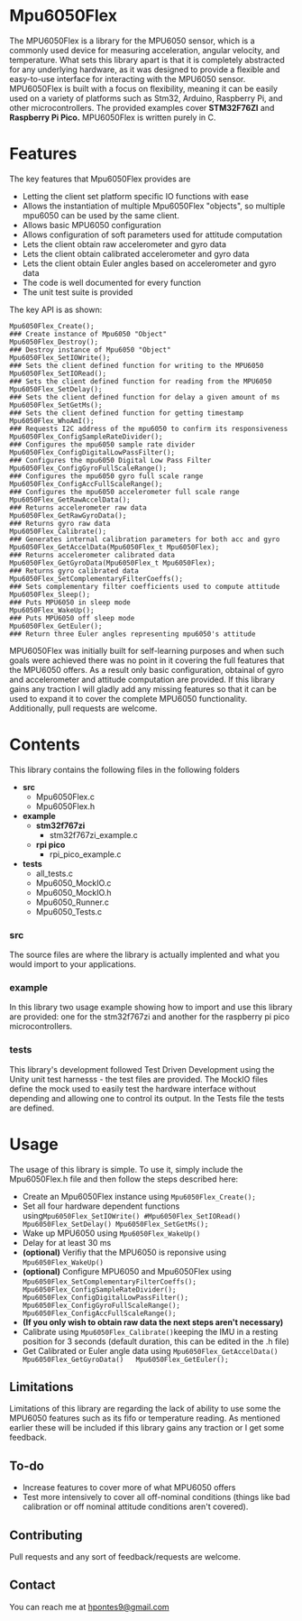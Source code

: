 # Mpu6050Flex
  
The MPU6050Flex is a library for the MPU6050 sensor, which is a commonly used device for measuring acceleration, angular velocity, and temperature. What sets this library apart is that it is completely abstracted for any underlying hardware, as it was designed to provide a flexible and easy-to-use interface for interacting with the MPU6050 sensor.
MPU6050Flex is built with a focus on flexibility, meaning it can be easily used on a variety of platforms such as Stm32, Arduino, Raspberry Pi, and other microcontrollers. The provided examples cover **STM32F76ZI** and **Raspberry Pi Pico.** 
MPU6050Flex is written purely in C.
# Features
The key features that Mpu6050Flex provides are
 - Letting the client set platform specific IO functions with ease
 - Allows the instantiation of multiple Mpu6050Flex "objects", so multiple mpu6050 can be used by the same client.
 - Allows basic MPU6050 configuration
 - Allows configuration of soft parameters used for attitude computation
 - Lets the client obtain raw accelerometer and gyro data
 - Lets the client obtain calibrated accelerometer and gyro data
 - Lets the client obtain Euler angles based on accelerometer and gyro data
 - The code is well documented for every function
 - The unit test suite is provided

The key API is as shown:

    Mpu6050Flex_Create();
    ### Create instance of Mpu6050 "Object"
    Mpu6050Flex_Destroy();
    ### Destroy instance of Mpu6050 "Object"
    Mpu6050Flex_SetIOWrite();
    ### Sets the client defined function for writing to the MPU6050
    Mpu6050Flex_SetIORead();
    ### Sets the client defined function for reading from the MPU6050
    Mpu6050Flex_SetDelay();
    ### Sets the client defined function for delay a given amount of ms
    Mpu6050Flex_SetGetMs();
    ### Sets the client defined function for getting timestamp
    Mpu6050Flex_WhoAmI();
    ### Requests I2C address of the mpu6050 to confirm its responsiveness
    Mpu6050Flex_ConfigSampleRateDivider();
    ### Configures the mpu6050 sample rate divider
    Mpu6050Flex_ConfigDigitalLowPassFilter();
    ### Configures the mpu6050 Digital Low Pass Filter
    Mpu6050Flex_ConfigGyroFullScaleRange();
    ### Configures the mpu6050 gyro full scale range
    Mpu6050Flex_ConfigAccFullScaleRange();
    ### Configures the mpu6050 accelerometer full scale range
    Mpu6050Flex_GetRawAccelData();
    ### Returns accelerometer raw data
    Mpu6050Flex_GetRawGyroData();
    ### Returns gyro raw data
    Mpu6050Flex_Calibrate();
    ### Generates internal calibration parameters for both acc and gyro
    Mpu6050Flex_GetAccelData(Mpu6050Flex_t Mpu6050Flex);
    ### Returns accelerometer calibrated data
    Mpu6050Flex_GetGyroData(Mpu6050Flex_t Mpu6050Flex);
    ### Returns gyro calibrated data
    Mpu6050Flex_SetComplementaryFilterCoeffs();
    ### Sets complementary filter coefficients used to compute attitude
    Mpu6050Flex_Sleep();
    ### Puts MPU6050 in sleep mode
    Mpu6050Flex_WakeUp();
    ### Puts MPU6050 off sleep mode
    Mpu6050Flex_GetEuler();
    ### Return three Euler angles representing mpu6050's attitude

MPU6050Flex was initially built for self-learning purposes and when such goals were achieved there was no point in it covering the full features that the MPU6050 offers. As a result only basic configuration, obtainal of gyro and accelerometer and attitude computation are provided. If this library gains any traction I will gladly add any missing features so that it can be used to expand it to cover the complete MPU6050 functionality. Additionally, pull requests are welcome.
# Contents
This library contains the following files in the following folders

 - **src**
	 - Mpu6050Flex.c
	 - Mpu6050Flex.h
 - **example**
	 - **stm32f767zi**
		 - stm32f767zi_example.c
	 - **rpi pico**
		 - rpi_pico_example.c
 - **tests**
	 - all_tests.c
	 - Mpu6050_MockIO.c
	 - Mpu6050_MockIO.h
	 - Mpu6050_Runner.c
	 - Mpu6050_Tests.c

### src
The source files are where the library is actually implented and what you would import to your applications.
### example
In this library two usage example showing how to import and use this library are provided: one for the stm32f767zi and another for the raspberry pi pico microcontrollers.
### tests
This library's development followed Test Driven Development using the Unity unit test harnesss - the test files are provided. The MockIO files define the mock used to easily test the hardware interface without depending and allowing one to control its output. In the Tests file the tests are defined.
# Usage
The usage of this library is simple. To use it, simply include the Mpu6050Flex.h file and then follow the steps described here:

 - Create an Mpu6050Flex instance using `Mpu6050Flex_Create();`
 - Set all four hardware dependent functions using`Mpu6050Flex_SetIOWrite() #Mpu6050Flex_SetIORead() Mpu6050Flex_SetDelay() Mpu6050Flex_SetGetMs();`
 - Wake up MPU6050 using `Mpu6050Flex_WakeUp()`
 - Delay for at least 30 ms
 -   **(optional)** Verifiy that the MPU6050 is reponsive using `Mpu6050Flex_WakeUp()` 
 - **(optional)** Configure MPU6050 and Mpu6050Flex using `Mpu6050Flex_SetComplementaryFilterCoeffs(); Mpu6050Flex_ConfigSampleRateDivider(); Mpu6050Flex_ConfigDigitalLowPassFilter(); Mpu6050Flex_ConfigGyroFullScaleRange(); Mpu6050Flex_ConfigAccFullScaleRange();`
 - **(If you only wish to obtain raw data the next steps aren't necessary)**
 - Calibrate using `Mpu6050Flex_Calibrate()`keeping the IMU in a resting position for 3 seconds (default duration, this can be edited in the .h file)
 - Get Calibrated or Euler angle data using `Mpu6050Flex_GetAccelData() Mpu6050Flex_GetGyroData()   Mpu6050Flex_GetEuler();`
## Limitations
Limitations of this library are regarding the lack of ability to use some the MPU6050 features such as its fifo or temperature reading. As mentioned earlier these will be included if this library gains any traction or I get some feedback.
## To-do
 - Increase features to cover more of what MPU6050 offers
 - Test more intensively to cover all off-nominal conditions (things like bad calibration or off nominal attitude conditions aren't covered).
## Contributing
Pull requests and any sort of feedback/requests are welcome.
## Contact
You can reach me at hpontes9@gmail.com